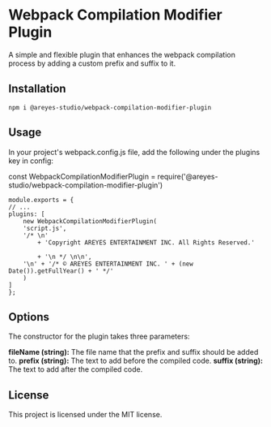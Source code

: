 # Webpack Compilation Modifier Plugin
A simple and flexible plugin that enhances the webpack compilation process by adding a custom prefix and suffix to it.

## Installation

    npm i @areyes-studio/webpack-compilation-modifier-plugin

## Usage
In your project's webpack.config.js file, add the following under the plugins key in config:

const WebpackCompilationModifierPlugin = require('@areyes-studio/webpack-compilation-modifier-plugin')

    module.exports = {
    // ...
    plugins: [
        new WebpackCompilationModifierPlugin(
        'script.js',
        '/* \n' 
            + 'Copyright AREYES ENTERTAINMENT INC. All Rights Reserved.'
            
            + '\n */ \n\n',
        '\n' + '/* © AREYES ENTERTAINMENT INC. ' + (new Date()).getFullYear() + ' */'
        )
    ]
    };

## Options
The constructor for the plugin takes three parameters:

**fileName (string):** The file name that the prefix and suffix should be added to.
**prefix (string):** The text to add before the compiled code.
**suffix (string):** The text to add after the compiled code.

## License
This project is licensed under the MIT license.